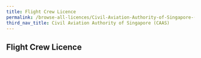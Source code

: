 ```yaml
---
title: Flight Crew Licence
permalink: /browse-all-licences/Civil-Aviation-Authority-of-Singapore-(CAAS)/
third_nav_title: Civil Aviation Authority of Singapore (CAAS)
---
```

## Flight Crew Licence
